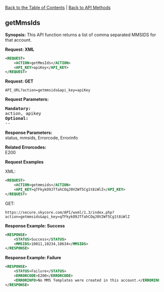 [Back to the Table of Contents](/1.3/README.md) | [Back to API Methods](API_METHODS.md)
<h2>getMmsIds</h2>
<strong>Synopsis:</strong>  
This API function returns a list of comma separated MMSIDS for that account.

__Request: XML__
```xml
<REQUEST>
    <ACTION>getMmsIds</ACTION>
    <API_KEY>apiKey</API_KEY>
</REQUEST>
```

__Request: GET__  

    API_URL?action=getmmsids&api_key=apiKey
    
__Request Parameters:__  
<pre><strong>Mandatory:</strong>
action, apikey
<strong>Optional:</strong>
--
</pre>

__Response Parameters:__  
status, mmsids, Errorcode, Errorinfo

__Related Errorcodes:__  
E200

__Request Examples__

XML:
```xml
<REQUEST>
    <ACTION>getmmsids</ACTION>
    <API_KEY>qTFkykO9JTfahCOqJ0V2Wf5Cg1t8iWlZ</API_KEY>    
</REQUEST>
```

GET:

    https://secure.skycore.com/API/wxml/1.3/index.php?action=getmmsids&api_key=qTFkykO9JTfahCOqJ0V2Wf5Cg1t8iWlZ

__Response Example: Success__
```xml
<RESPONSE>
    <STATUS>Success</STATUS>
    <MMSIDS>10011,10234,10634</MMSIDS>
</RESPONSE>
```

__Response Example: Failure__
```xml
<RESPONSE>
    <STATUS>Failure</STATUS>
    <ERRORCODE>E200</ERRORCODE>
    <ERRORINFO>No MMS Templates were created in this account.</ERRORINFO>
</RESPONSE>
```
